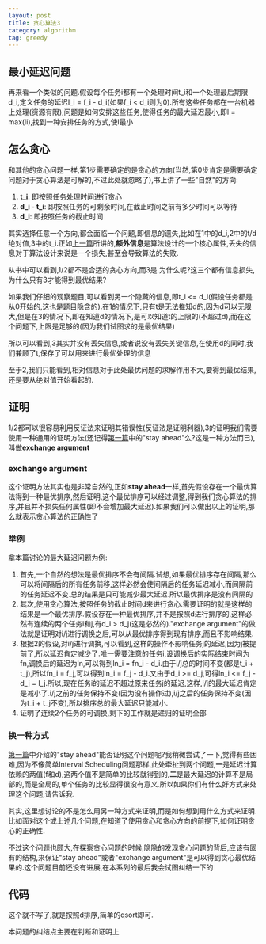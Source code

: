```yaml
---
layout: post
title: 贪心算法3
category: algorithm
tag: greedy
---
```


## 最小延迟问题

再来看一个类似的问题.假设每个任务i都有一个处理时间t_i和一个处理最后期限d_i,定义任务的延迟l_i = f_i - d_i(如果f_i < d_i则为0).所有这些任务都在一台机器上处理(资源有限),问题是如何安排这些任务,使得任务的最大延迟最小,即l = max(li),找到一种安排任务的方式,使l最小

## 怎么贪心

和其他的贪心问题一样,第1步需要确定的是贪心的方向(当然,第0步肯定是需要确定问题对于贪心算法是可解的,不过此处就忽略了),书上讲了一些"自然"的方向:

1. **t_i**: 即按照任务处理时间进行贪心
2. **d_i - t_i**: 即按照任务的可剩余时间,在截止时间之前有多少时间可以等待
3. **d_i**: 即按照任务的截止时间

其实选择任意一个方向,都会面临一个问题,即信息的遗失,比如在1中的d_i,2中的t/d绝对值,3中的t_i.正如[上一篇][greedy algorithm 2]所讲的,**额外信息**是算法设计的一个核心属性,丢失的信息对于算法设计来说是一个损失,甚至会导致算法的失败.

从书中可以看到,1/2都不是合适的贪心方向,而3是.为什么呢?这三个都有信息损失,为什么只有3才能得到最优结果?

如果我们仔细的观察题目,可以看到另一个隐藏的信息,即t_i <= d_i(假设任务都是从0开始的,这也是题目隐含的).在1的情况下,只有t是无法推知d的,因为d可以无限大,但是在3的情况下,即在知道d的情况下,是可以知道t的上限的(不超过d),而在这个问题下,上限是足够的(因为我们试图求的是最优结果)

所以可以看到,3其实并没有丢失信息,或者说没有丢失关键信息,在使用d的同时,我们兼顾了t,保存了可以用来进行最优处理的信息

至于2,我们只能看到,相对信息对于此处最优问题的求解作用不大,要得到最优结果,还是要从绝对值开始看起的.

## 证明

1/2都可以很容易利用反证法来证明其错误性(反证法是证明利器),3的证明我们需要使用一种通用的证明方法(还记得[第一篇][greedy algorithm 1]中的"stay ahead"么?这是一种方法而已),叫做**exchange argument**

### exchange argument

这个证明方法其实也是非常自然的,正如**stay ahead**一样,首先假设存在一个最优算法得到一种最优排序,然后证明,这个最优排序可以经过调整,得到我们贪心算法的排序,并且并不损失任何属性(即不会增加最大延迟).如果我们可以做出以上的证明,那么就表示贪心算法的正确性了

### 举例

拿本篇讨论的最大延迟问题为例:

1. 首先,一个自然的想法是最优排序不会有间隔.试想,如果最优排序存在间隔,那么可以将间隔后的所有任务前移,这样必然会使间隔后的任务延迟减小,而间隔前的任务延迟不变.总的结果是只可能减少最大延迟.所以最优排序是没有间隔的
2. 其次,使用贪心算法,按照任务的截止时间d来进行贪心.需要证明的就是这样的结果是一个最优排序.假设存在一种最优排序,并不是按照d进行排序的,这样必然有连续的两个任务i和j,有d_i > d_j(这是必然的)."exchange argument"的做法就是证明对i/j进行调换之后,可以从最优排序得到现有排序,而且不影响结果.
3. 根据2的假设,对i/j进行调换,可以看到,这样的操作不影响任务j的延迟,因为j被提前了,所以延迟肯定减少了.唯一需要注意的任务i,设调换后的实际结束时间为fn,调换后的延迟为ln,可以得到ln_i = fn_i - d_i.由于i/j总的时间不变(都是t_i + t_j),所以fn_i = f_j,可以得到ln_i = f_j - d_i.又由于d_i >= d_j,可得ln_i <= f_j - d_j = l_j.所以,现在任务i的延迟不超过原来任务j的延迟,这样,i/j的最大延迟肯定是减小了.i/j之前的任务保持不变(因为没有操作过),i/j之后的任务保持不变(因为t_i + t_j不变),所以排序总的最大延迟只能减小.
4. 证明了连续2个任务的可调换,剩下的工作就是递归的证明全部

### 换一种方式

[第一篇][greedy algorithm 1]中介绍的"stay ahead"能否证明这个问题呢?我稍微尝试了一下,觉得有些困难,因为不像简单Interval Scheduling问题那样,此处牵扯到两个问题,**一**是延迟计算依赖的两值(f和d),这两个值不是简单的比较就得到的,**二**是最大延迟的计算不是局部的,而是全局的,单个任务的比较显得很没有意义.所以如果你们有什么好方式来处理这个问题,请告诉我.

其实,这里想讨论的不是怎么用另一种方式来证明,而是如何想到用什么方式来证明.比如面对这个或上述几个问题,在知道了使用贪心和贪心方向的前提下,如何证明贪心的正确性.

不过这个问题也颇大,在探察贪心问题的时候,隐隐的发现贪心问题的背后,应该有固有的结构,来保证"stay ahead"或者"exchange argument"是可以得到贪心最优结果的.这个问题目前还没有进展,在本系列的最后我会试图纠结一下的

## 代码

这个就不写了,就是按照d排序,简单的qsort即可.

本问题的纠结点主要在判断和证明上

[greedy algorithm 1]: /greedy_algorithm_1
[greedy algorithm 2]: /greedy_algorithm_2
